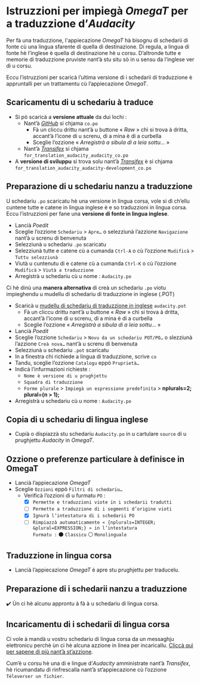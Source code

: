 # Istruzzioni per impiegà _OmegaT_ per a traduzzione d’_Audacity_

Per fà una traduzzione, l'appiecazione _OmegaT_ hà bisognu di schedarii di fonte cù una lingua sfarente di quella di destinazione. Di regula, a lingua di fonte hè l’inglese è quella di destinazione hè u corsu. D’altronde tutte e memorie di traduzzione pruviste nant’à stu situ sò in u sensu da l’inglese ver di u corsu.

Eccu l’istruzzioni per scaricà l’ultima versione di i schedarii di traduzzione è appruntalli per un trattamentu cù l’appiecazione _OmegaT_.

## Scaricamentu di u schedariu à traduce

- Si pò scaricà a __versione attuale__ da dui lochi :
  - Nant’à [_GitHub_](https://github.com/audacity/audacity/blob/master/locale/co.po) si chjama `co.po`
    - Fà un cliccu drittu nant’à u buttone « _Raw_ » chì si trova à dritta, accant’à l’icone di u screnu, di a mina è di a curbella
    - Sceglie l’ozzione « _Arregistrà a sibula di a leia sottu…_ »
  - Nant’à [_Transifex_](https://www.transifex.com/klyok/audacity/audacity/co/download/for_translation/) si chjama `for_translation_audacity_audacity_co.po`
- A __versione di sviluppu__ si trova solu nant’à [_Transifex_](https://www.transifex.com/klyok/audacity/audacity-development/co/download/for_translation/) è si chjama `for_translation_audacity_audacity-development_co.po`

## Preparazione di u schedariu nanzu a traduzzione

U schedariu `.po` scaricatu hè una versione in lingua corsa, vole si dì ch’ellu cuntene tutte e catene in lingua inglese è e so traduzzioni in lingua corsa. Eccu l’istruzzioni per fane una __versione di fonte in lingua inglese__.

- Lancià _Poedit_
- Sceglie l’ozzione `Schedariu` > `Apre…` o selezziunà l’azzione `Navigazione` nant’à u screnu di benvenuta
- Selezziunà u schedariu `.po` scaricatu
- Selezziunà tutte e catene cù a cumanda `Ctrl-A` o cù l’ozzione `Mudificà` > `Tuttu selezziunà`
- Viutà u cuntenutu di e catene cù a cumanda `Ctrl-K` o cù l’ozzione `Mudificà` > `Viutà a traduzzione`
- Arregistrà u schedariu cù u nome : `Audacity.po`

Ci hè dinù una __manera alternativa__ di creà un schedariu `.po` viotu impieghendu u mudellu di schedariu di traduzzione in inglese (.POT)

- Scaricà u [mudellu di schedariu di traduzzione in inglese](https://github.com/audacity/audacity/blob/master/locale/audacity.pot) `audacity.pot`
  - Fà un cliccu drittu nant’à u buttone « _Raw_ » chì si trova à dritta, accant’à l’icone di u screnu, di a mina è di a curbella
  - Sceglie l’ozzione « _Arregistrà a sibula di a leia sottu…_ »
- Lancià _Poedit_
- Sceglie l’ozzione `Schedariu` > `Novu da un schedariu POT/PO…` o slezziunà l’azzione `Creà nova…` nant’à u screnu di benvenuta
- Selezziunà u schedariu `.pot` scaricatu
- In a finestra chì richiede a lingua di traduzzione, scrive `co`
- Tandu, sceglie l’ozzione `Catalogu` eppò `Pruprietà…`
- Indicà l’infurmazioni richieste :
  - `Nome è versione di u prughjettu`
  - `Squadra di traduzzione`
  - `Forme plurale` > `Impiegà un espressione predefinita` > __nplurals=2; plural=(n > 1);__
- Arregistrà u schedariu cù u nome : `Audacity.po`
  
## Copia di u schedariu di lingua inglese

- Cupià o dispiazzà stu schedariu `Audacity.po` in u cartulare `source` di u prughjettu _Audacity_ in _OmegaT_.

## Ozzione o preferenze particulare à definisce in OmegaT

- Lancià l’appiecazione _OmegaT_
- Sceglie `Ozzioni` eppò `Filtri di schedariu…`
  - Verificà l’ozzioni di u furmatu `PO` :  
    - [x] `Permette e traduzzioni viote in i schedarii tradutti`
    - [ ] `Permette a traduzzione di i segmenti d’origine vioti`
    - [x] `Ignurà l’intestatura di i schedarii PO`
    - [ ] `Rimpiazzà autumaticamente « {nplurals=INTEGER; &plural=EXPRESSION;} » in l’intestatura`  
	      `Furmatu :` ⚫ `Classicu`   ⚪ `Monolinguale`

## Traduzzione in lingua corsa

- Lancià l’appiecazione _OmegaT_ è apre stu prughjettu per traducelu.

## Preparazione di i schedarii nanzu a traduzzione

✔️ Ùn ci hè alcunu approntu à fà à u schedariu di lingua corsa.

## Incaricamentu di i schedarii di lingua corsa

Ci vole à mandà u vostru schedariu di lingua corsa da un messaghju elettronicu perchè ùn ci hè alcuna azzione in linea per incaricallu. [Cliccà quì per sapene di più nant’à st’azzione](Traduzzione.md#istruzzioni-per-pigli%C3%A0-in-contu-u-novu-schedariu-in-lingua-corsa).  

Cum’è u corsu hè una di e lingue d’_Audacity_ amministrate nant’à _Transifex_, hè ricumandatu di rinfrescalla nant’à st’appiecazione cù l’ozzione `Téleverser un fichier`.
